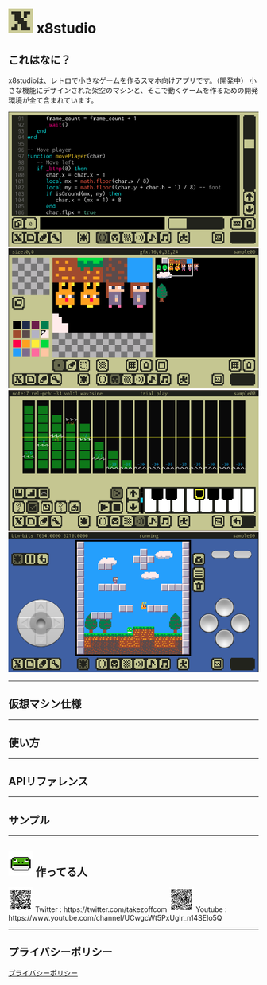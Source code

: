 # <img src="images/app_icon_192x192.png" width="50"> x8studio

## これはなに？

x8studioは、レトロで小さなゲームを作るスマホ向けアプリです。（開発中）
小さな機能にデザインされた架空のマシンと、そこで動くゲームを作るための開発環境が全て含まれています。

[](https://www.youtube.com/watch?v=nXN5glRfmDg)

![](images/x8_code_editor_image.png "Code Editor")
![](images/x8_gfx_editor_image.png "Gfx Editor")
![](images/x8_sfx_editor_image.png "Sfx Editor")
![](images/x8_debug_mode_image.png "Debug Mode")

---

## 仮想マシン仕様

---

## 使い方

---

## APIリファレンス

---

## サンプル

---

## <img src="images/takezoff-com-icon.png" width="50"> 作ってる人

<img src="images/x8_twitter_link.gif" width="50">
Twitter : https://twitter.com/takezoffcom

<img src="images/x8_youtube_link.gif" width="50">
Youtube : https://www.youtube.com/channel/UCwgcWt5PxUglr_n14SEIo5Q

---

## プライバシーポリシー

[プライバシーポリシー](PrivacyPolicy.md)
